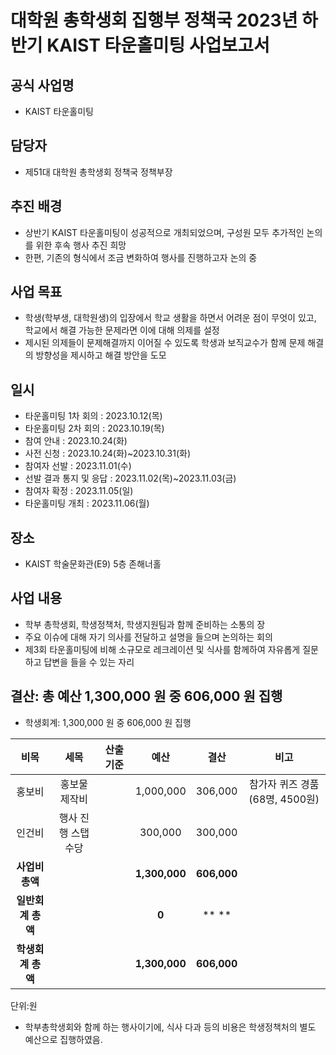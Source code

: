# 대학원 총학생회 집행부 정책국 2023년 하반기 KAIST 타운홀미팅 사업보고서

## 공식 사업명

-   KAIST 타운홀미팅   

## 담당자

-   제51대 대학원 총학생회 정책국 정책부장

## 추진 배경

- 상반기 KAIST 타운홀미팅이 성공적으로 개최되었으며, 구성원 모두 추가적인 논의를 위한 후속 행사 추진 희망
- 한편, 기존의 형식에서 조금 변화하여 행사를 진행하고자 논의 중

## 사업 목표

- 학생(학부생, 대학원생)의 입장에서 학교 생활을 하면서 어려운 점이 무엇이 있고, 학교에서 해결 가능한 문제라면 이에 대해 의제를 설정
- 제시된 의제들이 문제해결까지 이어질 수 있도록 학생과 보직교수가 함께 문제 해결의 방향성을 제시하고 해결 방안을 도모

## 일시

-   타운홀미팅 1차 회의 : 2023.10.12(목)
-   타운홀미팅 2차 회의 : 2023.10.19(목)
-   참여 안내 : 2023.10.24(화)
-   사전 신청 : 2023.10.24(화)~2023.10.31(화)
-   참여자 선발 : 2023.11.01(수)
-   선발 결과 통지 및 응답 : 2023.11.02(목)~2023.11.03(금)
-   참여자 확정 : 2023.11.05(일)
-   타운홀미팅 개최 : 2023.11.06(월)

## 장소
-   KAIST 학술문화관(E9) 5층 존해너홀

## 사업 내용

- 학부 총학생회, 학생정책처, 학생지원팀과 함께 준비하는 소통의 장
- 주요 이슈에 대해 자기 의사를 전달하고 설명을 들으며 논의하는 회의
- 제3회 타운홀미팅에 비해 소규모로 레크레이션 및 식사를 함께하여 자유롭게 질문하고 답변을 들을 수 있는 자리

## 결산: 총 예산 1,300,000 원 중 606,000 원 집행

- 학생회계: 1,300,000 원 중 606,000 원 집행

|  **비목** |   **세목**   | **산출 기준** | **예산** | **결산** |**비고**|
|:----------:|:------------:|:--------:|:--------:|:--------:|:--------:|
|홍보비 | 홍보물 제작비 |   | 1,000,000 | 306,000 |참가자 퀴즈 경품(68명, 4500원)|
|인건비 | 행사 진행 스탭 수당 |  |300,000| 300,000 | |
|   **사업비 총액**  |        |        | **1,300,000** | **606,000** ||
|   **일반회계 총액**  |        |        | **0** | ** ** ||
|   **학생회계 총액**  |         |       |**1,300,000** | **606,000** ||

단위:원

* 학부총학생회와 함께 하는 행사이기에, 식사 다과 등의 비용은 학생정책처의 별도 예산으로 집행하였음.
